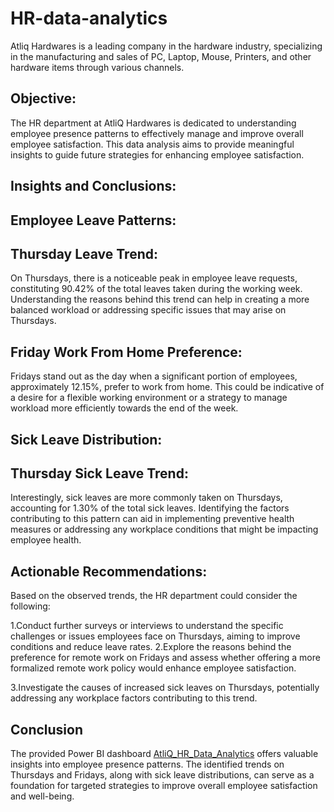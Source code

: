 # HR-data-analytics

Atliq Hardwares is a leading company in the hardware industry, specializing in the manufacturing and sales of PC, Laptop, Mouse, Printers, and other hardware items through various channels.

## Objective:
The HR department at AtliQ Hardwares is dedicated to understanding employee presence patterns to effectively manage and improve overall employee satisfaction. This data analysis aims to provide meaningful insights to guide future strategies for enhancing employee satisfaction.

## Insights and Conclusions:

## Employee Leave Patterns:

## Thursday Leave Trend:
On Thursdays, there is a noticeable peak in employee leave requests, constituting 90.42% of the total leaves taken during the working week. Understanding the reasons behind this trend can help in creating a more balanced workload or addressing specific issues that may arise on Thursdays.

## Friday Work From Home Preference:
Fridays stand out as the day when a significant portion of employees, approximately 12.15%, prefer to work from home. This could be indicative of a desire for a flexible working environment or a strategy to manage workload more efficiently towards the end of the week.

## Sick Leave Distribution:

## Thursday Sick Leave Trend:
Interestingly, sick leaves are more commonly taken on Thursdays, accounting for 1.30% of the total sick leaves. Identifying the factors contributing to this pattern can aid in implementing preventive health measures or addressing any workplace conditions that might be impacting employee health.

## Actionable Recommendations:
Based on the observed trends, the HR department could consider the following:

1.Conduct further surveys or interviews to understand the specific challenges or issues employees face on Thursdays, aiming to improve conditions and reduce leave rates.
2.Explore the reasons behind the preference for remote work on Fridays and assess whether offering a more formalized remote work policy would enhance employee satisfaction.

3.Investigate the causes of increased sick leaves on Thursdays, potentially addressing any workplace factors contributing to this trend.

## Conclusion
The provided Power BI dashboard [AtliQ_HR_Data_Analytics](https://app.powerbi.com/view?r=eyJrIjoiNDMwYzE5OWEtNTY4ZS00ZmIzLTlkZDItNWFjNDZlOWVkYjdlIiwidCI6ImM2ZTU0OWIzLTVmNDUtNDAzMi1hYWU5LWQ0MjQ0ZGM1YjJjNCJ9)  offers valuable insights into employee presence patterns. The identified trends on Thursdays and Fridays, along with sick leave distributions, can serve as a foundation for targeted strategies to improve overall employee satisfaction and well-being.

